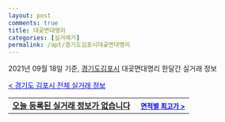 ```yaml
---
layout: post
comments: true
title: 대곶면대명리
categories: [실거래가]
permalink: /apt/경기도김포시대곶면대명리
---
```


2021년 09월 18일 기준, <a href="/apt/경기도김포시">경기도김포시</a> 대곶면대명리 한달간 실거래 정보

<a style="color: blue;" href="/apt/경기도김포시">< 경기도 김포시 전체 실거래 정보</a>
<!---- start ---->
<table>
  <tr>
    <td colspan="4" style="font-weight: bold;"><a href="/apt/경기도김포시대곶면대명리{name_without_space}">오늘 등록된 실거래 정보가 없습니다</a> &nbsp;&nbsp;&nbsp; <a style="color: blue; font-size: smaller;" href="/apt/경기도김포시대곶면대명리{name_without_space}">면적별 최고가 ></a></td>
  </tr>
    
</table>
<!---- end ---->
    